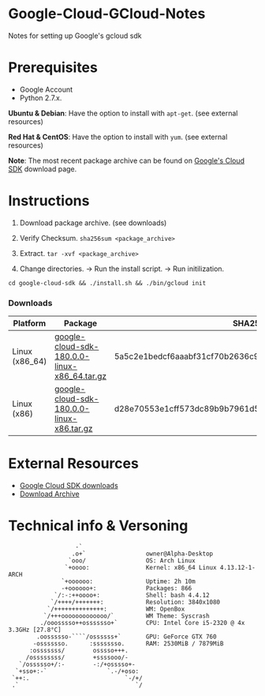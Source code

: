 # Google-Cloud-GCloud-Notes
Notes for setting up Google's gcloud sdk


# Prerequisites

- Google Account
- Python 2.7.x.

__Ubuntu & Debian__: Have the option to install with `apt-get`. (see external resources)

__Red Hat & CentOS__: Have the option to install with `yum`. (see external resources)

__Note__: The most recent package archive can be found on [Google's Cloud SDK](https://cloud.google.com/sdk/downloads#versioned) download page. 


# Instructions

1) Download package archive. (see downloads)

2) Verify Checksum. `sha256sum <package_archive>`

3) Extract. `tar -xvf <package_archive>`

4) Change directories. -> Run the install script. -> Run initilization.

`cd google-cloud-sdk && ./install.sh && ./bin/gcloud init`

### Downloads

| Platform | Package | SHA256 Checksum |
| --- | --- | --- |
| Linux (x86_64) | [google-cloud-sdk-180.0.0-linux-x86_64.tar.gz](https://dl.google.com/dl/cloudsdk/channels/rapid/downloads/google-cloud-sdk-180.0.0-linux-x86_64.tar.gz) | 5a5c2e1bedcf6aaabf31cf70b2636c99c1f022c68f14702b832129f686bbdd8b | 
| Linux (x86) | [google-cloud-sdk-180.0.0-linux-x86.tar.gz](https://dl.google.com/dl/cloudsdk/channels/rapid/downloads/google-cloud-sdk-180.0.0-linux-x86.tar.gz) | d28e70553e1cff573dc89b9b7961d58d9205c58cb847dd0417c8f3990a49427a | 

# External Resources

- [Google Cloud SDK downloads](https://cloud.google.com/sdk/downloads)
- [Download Archive](https://storage.cloud.google.com/cloud-sdk-release)


# Technical info & Versoning
````
                   -`                 
                  .o+`                 owner@Alpha-Desktop
                 `ooo/                 OS: Arch Linux 
                `+oooo:                Kernel: x86_64 Linux 4.13.12-1-ARCH
               `+oooooo:               Uptime: 2h 10m
               -+oooooo+:              Packages: 866
             `/:-:++oooo+:             Shell: bash 4.4.12
            `/++++/+++++++:            Resolution: 3840x1080
           `/++++++++++++++:           WM: OpenBox
          `/+++ooooooooooooo/`         WM Theme: Syscrash
         ./ooosssso++osssssso+`        CPU: Intel Core i5-2320 @ 4x 3.3GHz [27.8°C]
        .oossssso-````/ossssss+`       GPU: GeForce GTX 760
       -osssssso.      :ssssssso.      RAM: 2530MiB / 7879MiB
      :osssssss/        osssso+++.    
     /ossssssss/        +ssssooo/-    
   `/ossssso+/:-        -:/+osssso+-  
  `+sso+:-`                 `.-/+oso: 
 `++:.                           `-/+/
 .`                                 `/
 ````
 

